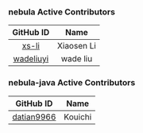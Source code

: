 ### nebula Active Contributors

| GitHub ID| Name |
|:------------------------------------:|:------------:|
| [xs-li](https://github.com/xs-li) | Xiaosen Li |
| [wadeliuyi](https://github.com/wadeliuyi) | wade liu |

### nebula-java Active Contributors

| GitHub ID| Name |
|:------------------------------------:|:------------:|
|[datian9966](https://github.com/datian9966)| Kouichi |
